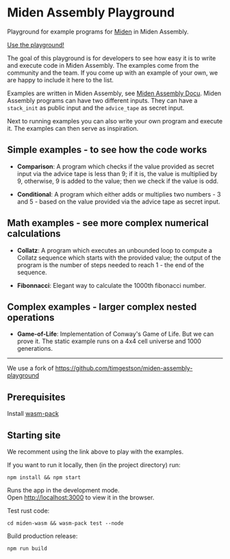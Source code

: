# Miden Assembly Playground

Playground for example programs for [Miden](https://github.com/maticnetwork/miden) in Miden Assembly.

[Use the playground!](https://0xpolygonmiden.github.io/examples/)

The goal of this playground is for developers to see how easy it is to write and execute code in Miden Assembly. The examples come from the community and the team. If you come up with an example of your own, we are happy to include it here to the list.

Examples are written in Miden Assembly, see [Miden Assembly Docu](https://maticnetwork.github.io/miden/user_docs/assembly/main.html). Miden Assembly programs can have two different inputs. They can have a `stack_init` as public input and the `advice_tape` as secret input. 

Next to running examples you can also write your own program and execute it. The examples can then serve as inspiration. 

## Simple examples - to see how the code works

- **Comparison**: A program which checks if the value provided as secret input via the advice tape is less than 9; if it is, the value is multiplied by 9, otherwise, 9 is added to the value; then we check if the value is odd.

- **Conditional**: A program which either adds or multiplies two numbers - 3 and 5 - based on the value provided via the advice tape as secret input.

## Math examples - see more complex numerical calculations 

- **Collatz**: A program which executes an unbounded loop to compute a Collatz sequence which starts with the provided value; the output of the program is the number of steps needed to reach 1 - the end of the sequence.

- **Fibonnacci**: Elegant way to calculate the 1000th fibonacci number. 

## Complex examples - larger complex nested operations

- **Game-of-Life**: Implementation of Conway's Game of Life. But we can prove it. The static example runs on a 4x4 cell universe and 1000 generations.



---

We use a fork of https://github.com/timgestson/miden-assembly-playground

## Prerequisites

Install [wasm-pack](https://rustwasm.github.io/wasm-pack/installer/)

## Starting site

We recomment using the link above to play with the examples. 

If you want to run it locally, then (in the project directory) run:

`npm install && npm start`

Runs the app in the development mode.\
Open [http://localhost:3000](http://localhost:3000) to view it in the browser.

Test rust code:

`cd miden-wasm && wasm-pack test --node`

Build production release:

`npm run build`